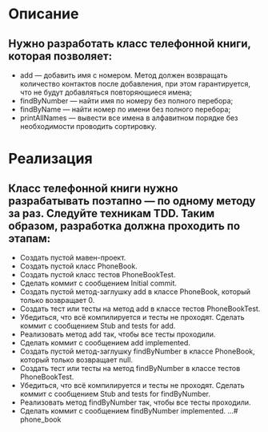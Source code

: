 #                                Описание


##         Нужно разработать класс телефонной книги, которая позволяет:

- add — добавить имя с номером. Метод должен возвращать количество контактов после добавления, при этом гарантируется, что не будут добавляться повторяющиеся имена;
- findByNumber — найти имя по номеру без полного перебора;
- findByName — найти номер по имени без полного перебора;
- printAllNames — вывести все имена в алфавитном порядке без необходимости проводить сортировку.
#                                Реализация

## Класс телефонной книги нужно разрабатывать поэтапно — по одному методу за раз. Следуйте техникам TDD. Таким образом, разработка должна проходить по этапам:
- Создать пустой мавен-проект.
- Создать пустой класс PhoneBook.
- Создать пустой класс тестов PhoneBookTest.
- Сделать коммит с сообщением Initial commit.
- Создать пустой метод-заглушку add в классе PhoneBook, который только возвращает 0.
- Создать тест или тесты на метод add в классе тестов PhoneBookTest.
- Убедиться, что всё компилируется и тесты не проходят. Сделать коммит с сообщением Stub and tests for add.
- Реализовать метод add так, чтобы все тесты проходили.
- Сделать коммит с сообщением add implemented.
- Создать пустой метод-заглушку findByNumber в классе PhoneBook, который только возвращает null.
- Создать тест или тесты на метод findByNumber в классе тестов PhoneBookTest.
- Убедиться, что всё компилируется и тесты не проходят. Сделать коммит с сообщением Stub and tests for findByNumber.
- Реализовать метод findByNumber так, чтобы все тесты проходили.
- Сделать коммит с сообщением findByNumber implemented.
...# phone_book
